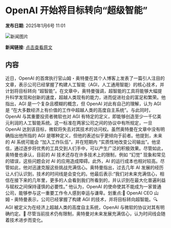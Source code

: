 # OpenAI 开始将目标转向“超级智能”

**发布日期**: 2025年1月6号 11:01

![新闻图片](https://pic.chinaz.com/picmap/202302150929449091_0.jpg)

**新闻链接**: [点击查看原文](https://www.aibase.com/zh/news/14488)

## 内容

近日，OpenAI 的首席执行官山姆・奥特曼在其个人博客上发表了一篇引人注目的文章，表示公司已经掌握了构建人工智能（AGI，人工通用智能）的核心技术，并计划将目标转向 “超智能”。在文章中，奥特曼强调，超智能的工具将能够大幅提升科学发现和创新的速度，超越人类现有的能力，进而促进社会的富足和繁荣。他指出，AGI 是一个复杂且模糊的概念，但 OpenAI 对此有自己的理解，认为 AGI 是 “在大多数经济上有价值的工作中超越人类的高度自主系统”。与此同时，OpenAI 与其重要投资者微软也对 AGI 有特定的定义，即能够创造至少一千亿美元利润的人工智能系统。这一标准在两家公司之间的协议中有所规定，一旦 OpenAI 达到该目标，微软将失去对其技术的访问权。虽然奥特曼在文章中没有明确指出他所指的 AGI 是哪种定义，但他的表述似乎更倾向于前者。他提到，未来的 AI 系统可能会 “加入工作队伍”，并在短期内 “实质性地改变公司输出”。他坚信，通过逐步将优秀的工具交到人们手中，可以产生广泛的积极效果。尽管如此，奥特曼也承认，目前的 AI 技术还存在许多技术上的限制，例如 “幻觉” 现象和常见的错误，这些问题会对 AI 的应用造成障碍。此外，AI 的运行成本也相对较高。尽管如此，他对迅速克服这些挑战充满信心。奥特曼指出，过去几年 AI 发展的经历让人们认识到，技术的时间线是会变化的。他最后表示:“我们对未来充满信心，相信在接下来的几年里，更多的人会看到我们所看到的，并认识到在最大化普遍利益与赋权之间保持谨慎的必要性。” 他认为，OpenAI 的使命使其不能成为一家普通公司，能够参与这一重要工作令人感到幸运与谦卑。划重点:🌟 OpenAI CEO 山姆・奥特曼表示，公司已经掌握了构建 AGI 的技术，并将目标转向超智能。🔍 AGI 被定义为在经济上超越人类的高度自主系统，OpenAI 与微软的协议对其有明确约定。🚀 尽管当前技术仍有限制，奥特曼对未来发展充满信心，认为时间线会随着技术进步而变化。
